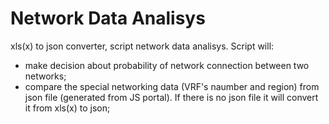 # Network Data Analisys
xls(x) to json converter, script network data analisys. 
Script will: 
- make decision about probability of network connection between two networks;
- compare the special networking data (VRF's naumber and region) from json file (generated from JS portal). If there is no json file it will convert it from xls(x) to json;
